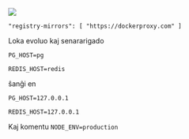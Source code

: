 ![](https://pub-b8db533c86124200a9d799bf3ba88099.r2.dev/2023/03/wbhiRD1.webp)

```
"registry-mirrors": [ "https://dockerproxy.com" ]
```

Loka evoluo kaj senararigado

```
PG_HOST=pg

REDIS_HOST=redis
```

ŝanĝi en

```
PG_HOST=127.0.0.1

REDIS_HOST=127.0.0.1

```

Kaj komentu `NODE_ENV=production`